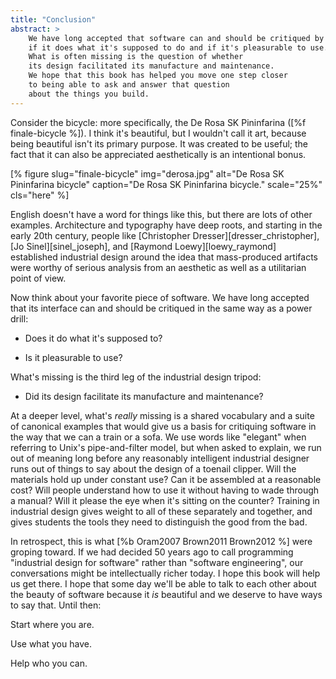 ```yaml
---
title: "Conclusion"
abstract: >
    We have long accepted that software can and should be critiqued by asking
    if it does what it's supposed to do and if it's pleasurable to use.
    What is often missing is the question of whether
    its design facilitated its manufacture and maintenance.
    We hope that this book has helped you move one step closer
    to being able to ask and answer that question
    about the things you build.
---
```


Consider the bicycle:
more specifically,
the De Rosa SK Pininfarina ([%f finale-bicycle %]).
I think it's beautiful,
but I wouldn't call it art,
because being beautiful isn't its primary purpose.
It was created to be useful;
the fact that it can also be appreciated aesthetically is an intentional bonus.

[% figure
   slug="finale-bicycle"
   img="derosa.jpg"
   alt="De Rosa SK Pininfarina bicycle"
   caption="De Rosa SK Pininfarina bicycle."
   scale="25%"
   cls="here"
%]

English doesn't have a word for things like this,
but there are lots of other examples.
Architecture and typography have deep roots,
and starting in the early 20th century,
people like [Christopher Dresser][dresser_christopher],
[Jo Sinel][sinel_joseph],
and [Raymond Loewy][loewy_raymond]
established industrial design around the idea that
mass-produced artifacts were worthy of serious analysis
from an aesthetic as well as a utilitarian point of view.

Now think about your favorite piece of software.
We have long accepted that its interface can and should be critiqued
in the same way as a power drill:

- Does it do what it's supposed to?

- Is it pleasurable to use?

What's missing is the third leg of the industrial design tripod:

- Did its design facilitate its manufacture and maintenance?

At a deeper level,
what's *really* missing is a shared vocabulary
and a suite of canonical examples
that would give us a basis for critiquing software
in the way that we can a train or a sofa.
We use words like "elegant" when referring to Unix's pipe-and-filter model,
but when asked to explain,
we run out of meaning long before any reasonably intelligent industrial designer
runs out of things to say about the design of a toenail clipper.
Will the materials hold up under constant use?
Can it be assembled at a reasonable cost?
Will people understand how to use it without having to wade through a manual?
Will it please the eye when it's sitting on the counter?
Training in industrial design gives weight to all of these separately and together,
and gives students the tools they need to distinguish the good from the bad.

In retrospect,
this is what [%b Oram2007 Brown2011 Brown2012 %] were groping toward.
If we had decided 50 years ago to call programming "industrial design for software"
rather than "software engineering",
our conversations might be intellectually richer today.
I hope this book will help us get there.
I hope that some day we'll be able to talk to each other about the beauty of software
because it *is* beautiful and we deserve to have ways to say that.
Until then:

<div class="center" markdown="1">

Start where you are.

Use what you have.

Help who you can.
</div>
